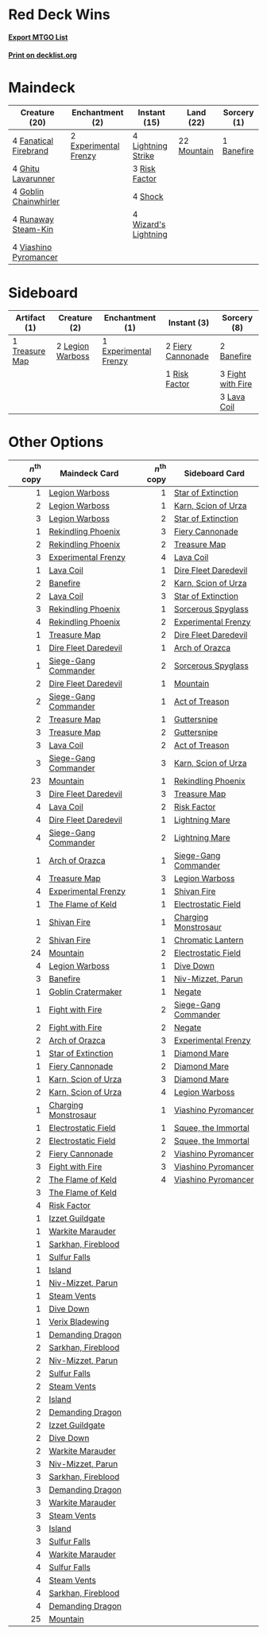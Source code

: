 # Red Deck Wins

#### [Export MTGO List](../collection/Red%20Deck%20Wins/Red%20Deck%20Wins.txt)
#### [Print on decklist.org](http://decklist.org/?deckmain=1%09Banefire%0A2%09Experimental%20Frenzy%0A4%09Fanatical%20Firebrand%0A4%09Ghitu%20Lavarunner%0A4%09Goblin%20Chainwhirler%0A4%09Lightning%20Strike%0A22%09Mountain%0A3%09Risk%20Factor%0A4%09Runaway%20Steam-Kin%0A4%09Shock%0A4%09Viashino%20Pyromancer%0A4%09Wizard's%20Lightning&deckside=2%09Banefire%0A1%09Experimental%20Frenzy%0A2%09Fiery%20Cannonade%0A3%09Fight%20with%20Fire%0A3%09Lava%20Coil%0A2%09Legion%20Warboss%0A1%09Risk%20Factor%0A1%09Treasure%20Map)
# Maindeck

|                                         Creature (20)                                          |                                        Enchantment (2)                                         |                                         Instant (15)                                          |                                      Land (22)                                       |                                     Sorcery (1)                                     |
|------------------------------------------------------------------------------------------------|------------------------------------------------------------------------------------------------|-----------------------------------------------------------------------------------------------|--------------------------------------------------------------------------------------|-------------------------------------------------------------------------------------|
|4 [Fanatical Firebrand](http://gatherer.wizards.com/Pages/Card/Details.aspx?multiverseid=439758)|2 [Experimental Frenzy](http://gatherer.wizards.com/Pages/Card/Details.aspx?multiverseid=452849)|4 [Lightning Strike](http://gatherer.wizards.com/Pages/Card/Details.aspx?multiverseid=435303)  |22 [Mountain](http://gatherer.wizards.com/Pages/Card/Details.aspx?multiverseid=439604)|1 [Banefire](http://gatherer.wizards.com/Pages/Card/Details.aspx?multiverseid=397676)|
|4 [Ghitu Lavarunner](http://gatherer.wizards.com/Pages/Card/Details.aspx?multiverseid=443015)   |                                                                                                |3 [Risk Factor](http://gatherer.wizards.com/Pages/Card/Details.aspx?multiverseid=452863)       |                                                                                      |                                                                                     |
|4 [Goblin Chainwhirler](http://gatherer.wizards.com/Pages/Card/Details.aspx?multiverseid=443017)|                                                                                                |4 [Shock](http://gatherer.wizards.com/Pages/Card/Details.aspx?multiverseid=386365)             |                                                                                      |                                                                                     |
|4 [Runaway Steam-Kin](http://gatherer.wizards.com/Pages/Card/Details.aspx?multiverseid=452865)  |                                                                                                |4 [Wizard's Lightning](http://gatherer.wizards.com/Pages/Card/Details.aspx?multiverseid=443040)|                                                                                      |                                                                                     |
|4 [Viashino Pyromancer](http://gatherer.wizards.com/Pages/Card/Details.aspx?multiverseid=447302)|                                                                                                |                                                                                               |                                                                                      |                                                                                     |


# Sideboard

|                                      Artifact (1)                                       |                                       Creature (2)                                        |                                        Enchantment (1)                                         |                                        Instant (3)                                         |                                        Sorcery (8)                                         |
|-----------------------------------------------------------------------------------------|-------------------------------------------------------------------------------------------|------------------------------------------------------------------------------------------------|--------------------------------------------------------------------------------------------|--------------------------------------------------------------------------------------------|
|1 [Treasure Map](http://gatherer.wizards.com/Pages/Card/Details.aspx?multiverseid=435410)|2 [Legion Warboss](http://gatherer.wizards.com/Pages/Card/Details.aspx?multiverseid=452859)|1 [Experimental Frenzy](http://gatherer.wizards.com/Pages/Card/Details.aspx?multiverseid=452849)|2 [Fiery Cannonade](http://gatherer.wizards.com/Pages/Card/Details.aspx?multiverseid=435297)|2 [Banefire](http://gatherer.wizards.com/Pages/Card/Details.aspx?multiverseid=397676)       |
|                                                                                         |                                                                                           |                                                                                                |1 [Risk Factor](http://gatherer.wizards.com/Pages/Card/Details.aspx?multiverseid=452863)    |3 [Fight with Fire](http://gatherer.wizards.com/Pages/Card/Details.aspx?multiverseid=443007)|
|                                                                                         |                                                                                           |                                                                                                |                                                                                            |3 [Lava Coil](http://gatherer.wizards.com/Pages/Card/Details.aspx?multiverseid=452858)      |


# Other Options

|*n*<sup>th</sup> copy|                                         Maindeck Card                                         |*n*<sup>th</sup> copy|                                        Sideboard Card                                         |
|--------------------:|-----------------------------------------------------------------------------------------------|--------------------:|-----------------------------------------------------------------------------------------------|
|                    1|[Legion Warboss](http://gatherer.wizards.com/Pages/Card/Details.aspx?multiverseid=452859)      |                    1|[Star of Extinction](http://gatherer.wizards.com/Pages/Card/Details.aspx?multiverseid=435315)  |
|                    2|[Legion Warboss](http://gatherer.wizards.com/Pages/Card/Details.aspx?multiverseid=452859)      |                    1|[Karn, Scion of Urza](http://gatherer.wizards.com/Pages/Card/Details.aspx?multiverseid=442889) |
|                    3|[Legion Warboss](http://gatherer.wizards.com/Pages/Card/Details.aspx?multiverseid=452859)      |                    2|[Star of Extinction](http://gatherer.wizards.com/Pages/Card/Details.aspx?multiverseid=435315)  |
|                    1|[Rekindling Phoenix](http://gatherer.wizards.com/Pages/Card/Details.aspx?multiverseid=439768)  |                    3|[Fiery Cannonade](http://gatherer.wizards.com/Pages/Card/Details.aspx?multiverseid=435297)     |
|                    2|[Rekindling Phoenix](http://gatherer.wizards.com/Pages/Card/Details.aspx?multiverseid=439768)  |                    2|[Treasure Map](http://gatherer.wizards.com/Pages/Card/Details.aspx?multiverseid=435410)        |
|                    3|[Experimental Frenzy](http://gatherer.wizards.com/Pages/Card/Details.aspx?multiverseid=452849) |                    4|[Lava Coil](http://gatherer.wizards.com/Pages/Card/Details.aspx?multiverseid=452858)           |
|                    1|[Lava Coil](http://gatherer.wizards.com/Pages/Card/Details.aspx?multiverseid=452858)           |                    1|[Dire Fleet Daredevil](http://gatherer.wizards.com/Pages/Card/Details.aspx?multiverseid=439756)|
|                    2|[Banefire](http://gatherer.wizards.com/Pages/Card/Details.aspx?multiverseid=397676)            |                    2|[Karn, Scion of Urza](http://gatherer.wizards.com/Pages/Card/Details.aspx?multiverseid=442889) |
|                    2|[Lava Coil](http://gatherer.wizards.com/Pages/Card/Details.aspx?multiverseid=452858)           |                    3|[Star of Extinction](http://gatherer.wizards.com/Pages/Card/Details.aspx?multiverseid=435315)  |
|                    3|[Rekindling Phoenix](http://gatherer.wizards.com/Pages/Card/Details.aspx?multiverseid=439768)  |                    1|[Sorcerous Spyglass](http://gatherer.wizards.com/Pages/Card/Details.aspx?multiverseid=435407)  |
|                    4|[Rekindling Phoenix](http://gatherer.wizards.com/Pages/Card/Details.aspx?multiverseid=439768)  |                    2|[Experimental Frenzy](http://gatherer.wizards.com/Pages/Card/Details.aspx?multiverseid=452849) |
|                    1|[Treasure Map](http://gatherer.wizards.com/Pages/Card/Details.aspx?multiverseid=435410)        |                    2|[Dire Fleet Daredevil](http://gatherer.wizards.com/Pages/Card/Details.aspx?multiverseid=439756)|
|                    1|[Dire Fleet Daredevil](http://gatherer.wizards.com/Pages/Card/Details.aspx?multiverseid=439756)|                    1|[Arch of Orazca](http://gatherer.wizards.com/Pages/Card/Details.aspx?multiverseid=439849)      |
|                    1|[Siege-Gang Commander](http://gatherer.wizards.com/Pages/Card/Details.aspx?multiverseid=413689)|                    2|[Sorcerous Spyglass](http://gatherer.wizards.com/Pages/Card/Details.aspx?multiverseid=435407)  |
|                    2|[Dire Fleet Daredevil](http://gatherer.wizards.com/Pages/Card/Details.aspx?multiverseid=439756)|                    1|[Mountain](http://gatherer.wizards.com/Pages/Card/Details.aspx?multiverseid=439604)            |
|                    2|[Siege-Gang Commander](http://gatherer.wizards.com/Pages/Card/Details.aspx?multiverseid=413689)|                    1|[Act of Treason](http://gatherer.wizards.com/Pages/Card/Details.aspx?multiverseid=442107)      |
|                    2|[Treasure Map](http://gatherer.wizards.com/Pages/Card/Details.aspx?multiverseid=435410)        |                    1|[Guttersnipe](http://gatherer.wizards.com/Pages/Card/Details.aspx?multiverseid=438697)         |
|                    3|[Treasure Map](http://gatherer.wizards.com/Pages/Card/Details.aspx?multiverseid=435410)        |                    2|[Guttersnipe](http://gatherer.wizards.com/Pages/Card/Details.aspx?multiverseid=438697)         |
|                    3|[Lava Coil](http://gatherer.wizards.com/Pages/Card/Details.aspx?multiverseid=452858)           |                    2|[Act of Treason](http://gatherer.wizards.com/Pages/Card/Details.aspx?multiverseid=442107)      |
|                    3|[Siege-Gang Commander](http://gatherer.wizards.com/Pages/Card/Details.aspx?multiverseid=413689)|                    3|[Karn, Scion of Urza](http://gatherer.wizards.com/Pages/Card/Details.aspx?multiverseid=442889) |
|                   23|[Mountain](http://gatherer.wizards.com/Pages/Card/Details.aspx?multiverseid=439604)            |                    1|[Rekindling Phoenix](http://gatherer.wizards.com/Pages/Card/Details.aspx?multiverseid=439768)  |
|                    3|[Dire Fleet Daredevil](http://gatherer.wizards.com/Pages/Card/Details.aspx?multiverseid=439756)|                    3|[Treasure Map](http://gatherer.wizards.com/Pages/Card/Details.aspx?multiverseid=435410)        |
|                    4|[Lava Coil](http://gatherer.wizards.com/Pages/Card/Details.aspx?multiverseid=452858)           |                    2|[Risk Factor](http://gatherer.wizards.com/Pages/Card/Details.aspx?multiverseid=452863)         |
|                    4|[Dire Fleet Daredevil](http://gatherer.wizards.com/Pages/Card/Details.aspx?multiverseid=439756)|                    1|[Lightning Mare](http://gatherer.wizards.com/Pages/Card/Details.aspx?multiverseid=447287)      |
|                    4|[Siege-Gang Commander](http://gatherer.wizards.com/Pages/Card/Details.aspx?multiverseid=413689)|                    2|[Lightning Mare](http://gatherer.wizards.com/Pages/Card/Details.aspx?multiverseid=447287)      |
|                    1|[Arch of Orazca](http://gatherer.wizards.com/Pages/Card/Details.aspx?multiverseid=439849)      |                    1|[Siege-Gang Commander](http://gatherer.wizards.com/Pages/Card/Details.aspx?multiverseid=413689)|
|                    4|[Treasure Map](http://gatherer.wizards.com/Pages/Card/Details.aspx?multiverseid=435410)        |                    3|[Legion Warboss](http://gatherer.wizards.com/Pages/Card/Details.aspx?multiverseid=452859)      |
|                    4|[Experimental Frenzy](http://gatherer.wizards.com/Pages/Card/Details.aspx?multiverseid=452849) |                    1|[Shivan Fire](http://gatherer.wizards.com/Pages/Card/Details.aspx?multiverseid=443030)         |
|                    1|[The Flame of Keld](http://gatherer.wizards.com/Pages/Card/Details.aspx?multiverseid=443011)   |                    1|[Electrostatic Field](http://gatherer.wizards.com/Pages/Card/Details.aspx?multiverseid=452847) |
|                    1|[Shivan Fire](http://gatherer.wizards.com/Pages/Card/Details.aspx?multiverseid=443030)         |                    1|[Charging Monstrosaur](http://gatherer.wizards.com/Pages/Card/Details.aspx?multiverseid=435292)|
|                    2|[Shivan Fire](http://gatherer.wizards.com/Pages/Card/Details.aspx?multiverseid=443030)         |                    1|[Chromatic Lantern](http://gatherer.wizards.com/Pages/Card/Details.aspx?multiverseid=420595)   |
|                   24|[Mountain](http://gatherer.wizards.com/Pages/Card/Details.aspx?multiverseid=439604)            |                    2|[Electrostatic Field](http://gatherer.wizards.com/Pages/Card/Details.aspx?multiverseid=452847) |
|                    4|[Legion Warboss](http://gatherer.wizards.com/Pages/Card/Details.aspx?multiverseid=452859)      |                    1|[Dive Down](http://gatherer.wizards.com/Pages/Card/Details.aspx?multiverseid=435205)           |
|                    3|[Banefire](http://gatherer.wizards.com/Pages/Card/Details.aspx?multiverseid=397676)            |                    1|[Niv-Mizzet, Parun](http://gatherer.wizards.com/Pages/Card/Details.aspx?multiverseid=452942)   |
|                    1|[Goblin Cratermaker](http://gatherer.wizards.com/Pages/Card/Details.aspx?multiverseid=452853)  |                    1|[Negate](http://gatherer.wizards.com/Pages/Card/Details.aspx?multiverseid=447135)              |
|                    1|[Fight with Fire](http://gatherer.wizards.com/Pages/Card/Details.aspx?multiverseid=443007)     |                    2|[Siege-Gang Commander](http://gatherer.wizards.com/Pages/Card/Details.aspx?multiverseid=413689)|
|                    2|[Fight with Fire](http://gatherer.wizards.com/Pages/Card/Details.aspx?multiverseid=443007)     |                    2|[Negate](http://gatherer.wizards.com/Pages/Card/Details.aspx?multiverseid=447135)              |
|                    2|[Arch of Orazca](http://gatherer.wizards.com/Pages/Card/Details.aspx?multiverseid=439849)      |                    3|[Experimental Frenzy](http://gatherer.wizards.com/Pages/Card/Details.aspx?multiverseid=452849) |
|                    1|[Star of Extinction](http://gatherer.wizards.com/Pages/Card/Details.aspx?multiverseid=435315)  |                    1|[Diamond Mare](http://gatherer.wizards.com/Pages/Card/Details.aspx?multiverseid=447368)        |
|                    1|[Fiery Cannonade](http://gatherer.wizards.com/Pages/Card/Details.aspx?multiverseid=435297)     |                    2|[Diamond Mare](http://gatherer.wizards.com/Pages/Card/Details.aspx?multiverseid=447368)        |
|                    1|[Karn, Scion of Urza](http://gatherer.wizards.com/Pages/Card/Details.aspx?multiverseid=442889) |                    3|[Diamond Mare](http://gatherer.wizards.com/Pages/Card/Details.aspx?multiverseid=447368)        |
|                    2|[Karn, Scion of Urza](http://gatherer.wizards.com/Pages/Card/Details.aspx?multiverseid=442889) |                    4|[Legion Warboss](http://gatherer.wizards.com/Pages/Card/Details.aspx?multiverseid=452859)      |
|                    1|[Charging Monstrosaur](http://gatherer.wizards.com/Pages/Card/Details.aspx?multiverseid=435292)|                    1|[Viashino Pyromancer](http://gatherer.wizards.com/Pages/Card/Details.aspx?multiverseid=447302) |
|                    1|[Electrostatic Field](http://gatherer.wizards.com/Pages/Card/Details.aspx?multiverseid=452847) |                    1|[Squee, the Immortal](http://gatherer.wizards.com/Pages/Card/Details.aspx?multiverseid=443034) |
|                    2|[Electrostatic Field](http://gatherer.wizards.com/Pages/Card/Details.aspx?multiverseid=452847) |                    2|[Squee, the Immortal](http://gatherer.wizards.com/Pages/Card/Details.aspx?multiverseid=443034) |
|                    2|[Fiery Cannonade](http://gatherer.wizards.com/Pages/Card/Details.aspx?multiverseid=435297)     |                    2|[Viashino Pyromancer](http://gatherer.wizards.com/Pages/Card/Details.aspx?multiverseid=447302) |
|                    3|[Fight with Fire](http://gatherer.wizards.com/Pages/Card/Details.aspx?multiverseid=443007)     |                    3|[Viashino Pyromancer](http://gatherer.wizards.com/Pages/Card/Details.aspx?multiverseid=447302) |
|                    2|[The Flame of Keld](http://gatherer.wizards.com/Pages/Card/Details.aspx?multiverseid=443011)   |                    4|[Viashino Pyromancer](http://gatherer.wizards.com/Pages/Card/Details.aspx?multiverseid=447302) |
|                    3|[The Flame of Keld](http://gatherer.wizards.com/Pages/Card/Details.aspx?multiverseid=443011)   |                     |                                                                                               |
|                    4|[Risk Factor](http://gatherer.wizards.com/Pages/Card/Details.aspx?multiverseid=452863)         |                     |                                                                                               |
|                    1|[Izzet Guildgate](http://gatherer.wizards.com/Pages/Card/Details.aspx?multiverseid=426062)     |                     |                                                                                               |
|                    1|[Warkite Marauder](http://gatherer.wizards.com/Pages/Card/Details.aspx?multiverseid=439717)    |                     |                                                                                               |
|                    1|[Sarkhan, Fireblood](http://gatherer.wizards.com/Pages/Card/Details.aspx?multiverseid=447290)  |                     |                                                                                               |
|                    1|[Sulfur Falls](http://gatherer.wizards.com/Pages/Card/Details.aspx?multiverseid=241987)        |                     |                                                                                               |
|                    1|[Island](http://gatherer.wizards.com/Pages/Card/Details.aspx?multiverseid=439602)              |                     |                                                                                               |
|                    1|[Niv-Mizzet, Parun](http://gatherer.wizards.com/Pages/Card/Details.aspx?multiverseid=452942)   |                     |                                                                                               |
|                    1|[Steam Vents](http://gatherer.wizards.com/Pages/Card/Details.aspx?multiverseid=405109)         |                     |                                                                                               |
|                    1|[Dive Down](http://gatherer.wizards.com/Pages/Card/Details.aspx?multiverseid=435205)           |                     |                                                                                               |
|                    1|[Verix Bladewing](http://gatherer.wizards.com/Pages/Card/Details.aspx?multiverseid=443037)     |                     |                                                                                               |
|                    1|[Demanding Dragon](http://gatherer.wizards.com/Pages/Card/Details.aspx?multiverseid=447271)    |                     |                                                                                               |
|                    2|[Sarkhan, Fireblood](http://gatherer.wizards.com/Pages/Card/Details.aspx?multiverseid=447290)  |                     |                                                                                               |
|                    2|[Niv-Mizzet, Parun](http://gatherer.wizards.com/Pages/Card/Details.aspx?multiverseid=452942)   |                     |                                                                                               |
|                    2|[Sulfur Falls](http://gatherer.wizards.com/Pages/Card/Details.aspx?multiverseid=241987)        |                     |                                                                                               |
|                    2|[Steam Vents](http://gatherer.wizards.com/Pages/Card/Details.aspx?multiverseid=405109)         |                     |                                                                                               |
|                    2|[Island](http://gatherer.wizards.com/Pages/Card/Details.aspx?multiverseid=439602)              |                     |                                                                                               |
|                    2|[Demanding Dragon](http://gatherer.wizards.com/Pages/Card/Details.aspx?multiverseid=447271)    |                     |                                                                                               |
|                    2|[Izzet Guildgate](http://gatherer.wizards.com/Pages/Card/Details.aspx?multiverseid=426062)     |                     |                                                                                               |
|                    2|[Dive Down](http://gatherer.wizards.com/Pages/Card/Details.aspx?multiverseid=435205)           |                     |                                                                                               |
|                    2|[Warkite Marauder](http://gatherer.wizards.com/Pages/Card/Details.aspx?multiverseid=439717)    |                     |                                                                                               |
|                    3|[Niv-Mizzet, Parun](http://gatherer.wizards.com/Pages/Card/Details.aspx?multiverseid=452942)   |                     |                                                                                               |
|                    3|[Sarkhan, Fireblood](http://gatherer.wizards.com/Pages/Card/Details.aspx?multiverseid=447290)  |                     |                                                                                               |
|                    3|[Demanding Dragon](http://gatherer.wizards.com/Pages/Card/Details.aspx?multiverseid=447271)    |                     |                                                                                               |
|                    3|[Warkite Marauder](http://gatherer.wizards.com/Pages/Card/Details.aspx?multiverseid=439717)    |                     |                                                                                               |
|                    3|[Steam Vents](http://gatherer.wizards.com/Pages/Card/Details.aspx?multiverseid=405109)         |                     |                                                                                               |
|                    3|[Island](http://gatherer.wizards.com/Pages/Card/Details.aspx?multiverseid=439602)              |                     |                                                                                               |
|                    3|[Sulfur Falls](http://gatherer.wizards.com/Pages/Card/Details.aspx?multiverseid=241987)        |                     |                                                                                               |
|                    4|[Warkite Marauder](http://gatherer.wizards.com/Pages/Card/Details.aspx?multiverseid=439717)    |                     |                                                                                               |
|                    4|[Sulfur Falls](http://gatherer.wizards.com/Pages/Card/Details.aspx?multiverseid=241987)        |                     |                                                                                               |
|                    4|[Steam Vents](http://gatherer.wizards.com/Pages/Card/Details.aspx?multiverseid=405109)         |                     |                                                                                               |
|                    4|[Sarkhan, Fireblood](http://gatherer.wizards.com/Pages/Card/Details.aspx?multiverseid=447290)  |                     |                                                                                               |
|                    4|[Demanding Dragon](http://gatherer.wizards.com/Pages/Card/Details.aspx?multiverseid=447271)    |                     |                                                                                               |
|                   25|[Mountain](http://gatherer.wizards.com/Pages/Card/Details.aspx?multiverseid=439604)            |                     |                                                                                               |

